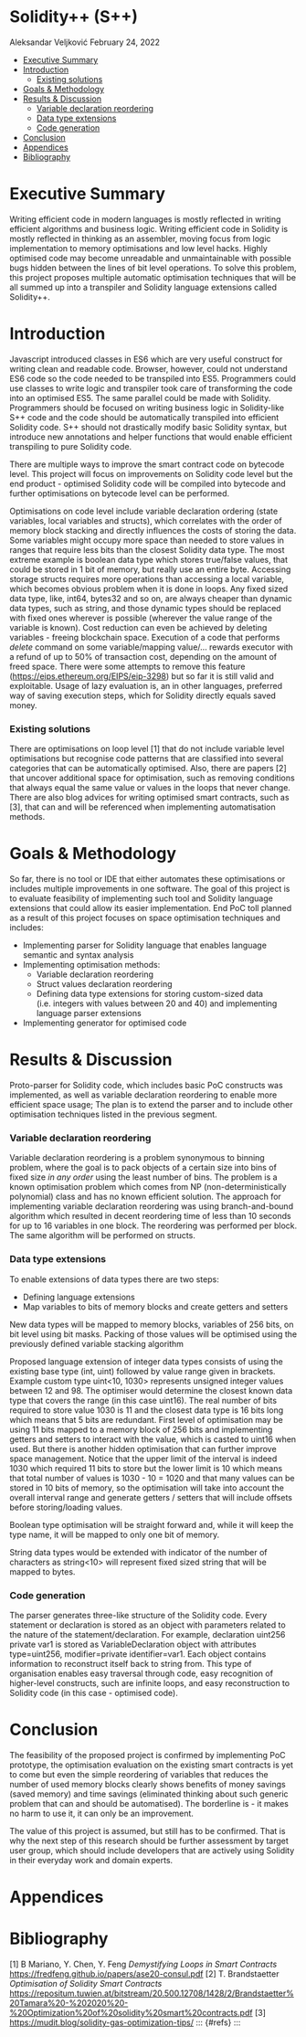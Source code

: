Solidity++ (S++)
================
Aleksandar Veljković
February 24, 2022

-   <a href="#executive-summary" id="toc-executive-summary">Executive
    Summary</a>
-   <a href="#introduction" id="toc-introduction">Introduction</a>
    -   <a href="#existing-solutions" id="toc-existing-solutions">Existing
        solutions</a>
-   <a href="#goals-methodology" id="toc-goals-methodology">Goals &amp;
    Methodology</a>
-   <a href="#results-discussion" id="toc-results-discussion">Results &amp;
    Discussion</a>
    -   <a href="#variable-declaration-reordering"
        id="toc-variable-declaration-reordering">Variable declaration
        reordering</a>
    -   <a href="#data-type-extensions" id="toc-data-type-extensions">Data type
        extensions</a>
    -   <a href="#code-generation" id="toc-code-generation">Code generation</a>
-   <a href="#conclusion" id="toc-conclusion">Conclusion</a>
-   <a href="#appendices" id="toc-appendices">Appendices</a>
-   <a href="#bibliography" id="toc-bibliography">Bibliography</a>

# Executive Summary

Writing efficient code in modern languages is mostly reflected in
writing efficient algorithms and business logic. Writing efficient code
in Solidity is mostly reflected in thinking as an assembler, moving
focus from logic implementation to memory optimisations and low level
hacks. Highly optimised code may become unreadable and unmaintainable
with possible bugs hidden between the lines of bit level operations. To
solve this problem, this project proposes multiple automatic
optimisation techniques that will be all summed up into a transpiler and
Solidity language extensions called Solidity++.

# Introduction

Javascript introduced classes in ES6 which are very useful construct for
writing clean and readable code. Browser, however, could not understand
ES6 code so the code needed to be transpiled into ES5. Programmers could
use classes to write logic and transpiler took care of transforming the
code into an optimised ES5. The same parallel could be made with
Solidity. Programmers should be focused on writing business logic in
Solidity-like S++ code and the code should be automatically transpiled
into efficient Solidity code. S++ should not drastically modify basic
Solidity syntax, but introduce new annotations and helper functions that
would enable efficient transpiling to pure Solidity code.

There are multiple ways to improve the smart contract code on bytecode
level. This project will focus on improvements on Solidity code level
but the end product - optimised Solidity code will be compiled into
bytecode and further optimisations on bytecode level can be performed.

Optimisations on code level include variable declaration ordering (state
variables, local variables and structs), which correlates with the order
of memory block stacking and directly influences the costs of storing
the data. Some variables might occupy more space than needed to store
values in ranges that require less bits than the closest Solidity data
type. The most extreme example is boolean data type which stores
true/false values, that could be stored in 1 bit of memory, but really
use an entire byte. Accessing storage structs requires more operations
than accessing a local variable, which becomes obvious problem when it
is done in loops. Any fixed sized data type, like, int64, bytes32 and so
on, are always cheaper than dynamic data types, such as string, and
those dynamic types should be replaced with fixed ones wherever is
possible (wherever the value range of the variable is known). Cost
reduction can even be achieved by deleting variables - freeing
blockchain space. Execution of a code that performs *delete* command on
some variable/mapping value/… rewards executor with a refund of up to
50% of transaction cost, depending on the amount of freed space. There
were some attempts to remove this feature
(https://eips.ethereum.org/EIPS/eip-3298) but so far it is still valid
and exploitable. Usage of lazy evaluation is, an in other languages,
preferred way of saving execution steps, which for Solidity directly
equals saved money.

### Existing solutions

There are optimisations on loop level \[1\] that do not include variable
level optimisations but recognise code patterns that are classified into
several categories that can be automatically optimised. Also, there are
papers \[2\] that uncover additional space for optimisation, such as
removing conditions that always equal the same value or values in the
loops that never change. There are also blog advices for writing
optimised smart contracts, such as \[3\], that can and will be
referenced when implementing automatisation methods.

# Goals & Methodology

So far, there is no tool or IDE that either automates these
optimisations or includes multiple improvements in one software. The
goal of this project is to evaluate feasibility of implementing such
tool and Solidity language extensions that could allow its easier
implementation. End PoC toll planned as a result of this project focuses
on space optimisation techniques and includes:

-   Implementing parser for Solidity language that enables language
    semantic and syntax analysis
-   Implementing optimisation methods:
    -   Variable declaration reordering
    -   Struct values declaration reordering
    -   Defining data type extensions for storing custom-sized data
        (i.e. integers with values between 20 and 40) and implementing
        language parser extensions
-   Implementing generator for optimised code

# Results & Discussion

Proto-parser for Solidity code, which includes basic PoC constructs was
implemented, as well as variable declaration reordering to enable more
efficient space usage; The plan is to extend the parser and to include
other optimisation techniques listed in the previous segment.

### Variable declaration reordering

Variable declaration reordering is a problem synonymous to binning
problem, where the goal is to pack objects of a certain size into bins
of fixed size *in any order* using the least number of bins. The problem
is a known optimisation problem which comes from NP
(non-deterministically polynomial) class and has no known efficient
solution. The approach for implementing variable declaration reordering
was using branch-and-bound algorithm which resulted in decent reordering
time of less than 10 seconds for up to 16 variables in one block. The
reordering was performed per block. The same algorithm will be performed
on structs.

### Data type extensions

To enable extensions of data types there are two steps:

-   Defining language extensions
-   Map variables to bits of memory blocks and create getters and
    setters

New data types will be mapped to memory blocks, variables of 256 bits,
on bit level using bit masks. Packing of those values will be optimised
using the previously defined variable stacking algorithm

Proposed language extension of integer data types consists of using the
existing base type (int, uint) followed by value range given in
brackets. Example custom type uint\<10, 1030\> represents unsigned
integer values between 12 and 98. The optimiser would determine the
closest known data type that covers the range (in this case uint16). The
real number of bits required to store value 1030 is 11 and the closest
data type is 16 bits long which means that 5 bits are redundant. First
level of optimisation may be using 11 bits mapped to a memory block of
256 bits and implementing getters and setters to interact with the
value, which is casted to uint16 when used. But there is another hidden
optimisation that can further improve space management. Notice that the
upper limit of the interval is indeed 1030 which required 11 bits to
store but the lower limit is 10 which means that total number of values
is 1030 - 10 = 1020 and that many values can be stored in 10 bits of
memory, so the optimisation will take into account the overall interval
range and generate getters / setters that will include offsets before
storing/loading values.

Boolean type optimisation will be straight forward and, while it will
keep the type name, it will be mapped to only one bit of memory.

String data types would be extended with indicator of the number of
characters as string\<10\> will represent fixed sized string that will
be mapped to bytes.

### Code generation

The parser generates three-like structure of the Solidity code. Every
statement or declaration is stored as an object with parameters related
to the nature of the statement/declaration. For example, declaration
uint256 private var1 is stored as VariableDeclaration object with
attributes type=uint256, modifier=private identifier=var1. Each object
contains information to reconstruct itself back to string from. This
type of organisation enables easy traversal through code, easy
recognition of higher-level constructs, such are infinite loops, and
easy reconstruction to Solidity code (in this case - optimised code).

# Conclusion

The feasibility of the proposed project is confirmed by implementing PoC
prototype, the optimisation evaluation on the existing smart contracts
is yet to come but even the simple reordering of variables that reduces
the number of used memory blocks clearly shows benefits of money savings
(saved memory) and time savings (eliminated thinking about such generic
problem that can and should be automatised). The borderline is - it
makes no harm to use it, it can only be an improvement.

The value of this project is assumed, but still has to be confirmed.
That is why the next step of this research should be further assessment
by target user group, which should include developers that are actively
using Solidity in their everyday work and domain experts.

# Appendices

# Bibliography

\[1\] B Mariano, Y. Chen, Y. Feng *Demystifying Loops in Smart
Contracts* https://fredfeng.github.io/papers/ase20-consul.pdf \[2\] T.
Brandstaetter *Optimisation of Solidity Smart Contracts*
https://repositum.tuwien.at/bitstream/20.500.12708/1428/2/Brandstaetter%20Tamara%20-%202020%20-%20Optimization%20of%20solidity%20smart%20contracts.pdf
\[3\] https://mudit.blog/solidity-gas-optimization-tips/ ::: {#refs} :::
